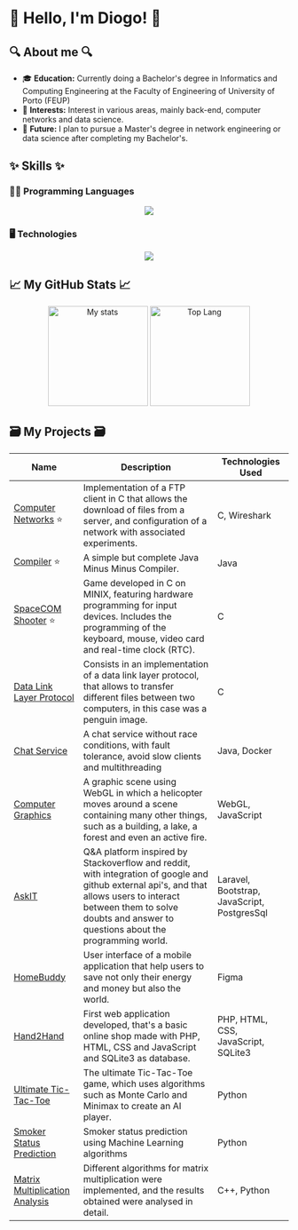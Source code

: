 # 👋 Hello, I'm Diogo! 👋

## 🔍 About me 🔍

- 🎓 **Education:** Currently doing a Bachelor's degree in Informatics and Computing Engineering at the Faculty of Engineering of University of Porto (FEUP)
- 🔭 **Interests:** Interest in various areas, mainly back-end, computer networks and data science.
- 💫 **Future:** I plan to pursue a Master's degree in network engineering or data science after completing my Bachelor's.

## ✨ Skills ✨

### 👨‍💻 Programming Languages

<p align="center">
  <a href="https://skillicons.dev">
    <img src="https://skillicons.dev/icons?i=c,cpp,java,bash,html,css,js,php,py,haskell,dart,flutter" />
  </a>
</p>

### 🖥 Technologies

<p align="center">
  <a href="https://skillicons.dev">
    <img src="https://skillicons.dev/icons?i=laravel,postgres,sqlite,clion,vim,vscode,docker,git,github,gitlab,figma,md,windows,linux,bootstrap,gradle,&perline=8" />
  </a>
</p>


## 📈 My GitHub Stats 📈

<div align="center">
  <img src="https://github-readme-stats.vercel.app/api?username=DiogoRamos9&theme=algolia&show_icons=true&custom_title=Diogo%20Ramos's%20GitHub%20Stats" alt="My stats" height="180px">
  <img src="https://github-readme-stats.vercel.app/api/top-langs/?username=DiogoRamos9&layout=compact&theme=algolia" alt="Top Lang" height="180px">
</div>


## 🗃️ My Projects 🗃️

| Name                                                                 | Description                                                                                                                                            | Technologies Used                                                                 |
|----------------------------------------------------------------------|--------------------------------------------------------------------------------------------------------------------------------------------------------|----------------------------------------------------------------------------------|
| [Computer Networks](https://github.com/DiogoRamos9/Y3S1-RCOM/tree/7bc66769e2b8dec7e8801659cf10a198e473fb0b/Network%20Configuration) ⭐| Implementation of a FTP client in C that allows the download of files from a server, and configuration of a network with associated experiments. | C, Wireshark |
| [Compiler](https://github.com/DiogoRamos9/Y3S2-COMPILERS) ⭐| A simple but complete Java Minus Minus Compiler. | Java |
| [SpaceCOM Shooter](https://github.com/DiogoRamos9/Y2S2-LCOM) ⭐| Game developed in C on MINIX, featuring hardware programming for input devices. Includes the programming of the keyboard, mouse, video card and real-time clock (RTC). | C  |
| [Data Link Layer Protocol](https://github.com/DiogoRamos9/Y3S1-RCOM/tree/7bc66769e2b8dec7e8801659cf10a198e473fb0b/Data%20Link%20Layer) | Consists in an implementation of a data link layer protocol, that allows to transfer different files between two computers, in this case was a penguin image.  | C |
| [Chat Service](https://github.com/DiogoRamos9/Y3S2-CPD/tree/main/assign2) | A chat service without race conditions, with fault tolerance, avoid slow clients and multithreading | Java, Docker |
| [Computer Graphics](https://github.com/DiogoRamos9/Y3S2-CG/tree/main/project) | A graphic scene using WebGL in which a helicopter moves around a scene containing many other things, such as a building, a lake, a forest and even an active fire. | WebGL, JavaScript | 
| [AskIT](https://github.com/DiogoRamos9/Y3S1-LBAW) | Q&A platform inspired by Stackoverflow and reddit, with integration of google and github external api's, and that allows users to interact between them to solve doubts and answer to questions about the programming world. | Laravel, Bootstrap, JavaScript, PostgresSql |
| [HomeBuddy](https://github.com/DiogoRamos9/Y3S1-IPC) | User interface of a mobile application that help users to save not only their energy and money but also the world. | Figma |
| [Hand2Hand](https://github.com/DiogoRamos9/Y2S2-LTW) | First web application developed, that's a basic online shop made with PHP, HTML, CSS and JavaScript and SQLite3 as database. | PHP, HTML, CSS, JavaScript, SQLite3 |
| [Ultimate Tic-Tac-Toe](https://github.com/DiogoRamos9/Y3S2-IATICTACTOE) | The ultimate Tic-Tac-Toe game, which uses algorithms such as Monte Carlo and Minimax to create an AI player.  | Python |
| [Smoker Status Prediction](https://github.com/DiogoRamos9/Y3S2-SMOKERPREDICTION)| Smoker status prediction using Machine Learning algorithms | Python |
| [Matrix Multiplication Analysis](https://github.com/DiogoRamos9/Y3S2-CPD/tree/main/assign1) | Different algorithms for matrix multiplication were implemented, and the results obtained were analysed in detail.| C++, Python|
